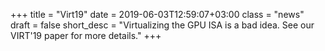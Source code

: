 +++
title = "Virt19"
date = 2019-06-03T12:59:07+03:00
class = "news"
draft = false
short_desc = "Virtualizing the GPU ISA is a bad idea. See our VIRT'19 paper for more details."
+++